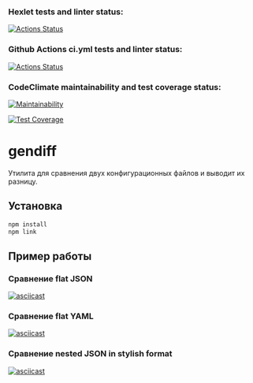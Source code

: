 ### Hexlet tests and linter status:

[![Actions Status](https://github.com/Anakharsis9/frontend-project-46/actions/workflows/hexlet-check.yml/badge.svg)](https://github.com/Anakharsis9/frontend-project-46/actions)

### Github Actions ci.yml tests and linter status:

[![Actions Status](https://github.com/Anakharsis9/frontend-project-46/actions/workflows/ci.yml/badge.svg)](https://github.com/Anakharsis9/frontend-project-46/actions)

### CodeClimate maintainability and test coverage status:

[![Maintainability](https://api.codeclimate.com/v1/badges/9e358873017d23521dd3/maintainability)](https://codeclimate.com/github/Anakharsis9/frontend-project-46/maintainability)

[![Test Coverage](https://api.codeclimate.com/v1/badges/9e358873017d23521dd3/test_coverage)](https://codeclimate.com/github/Anakharsis9/frontend-project-46/test_coverage)

# gendiff

Утилита для сравнения двух конфигурационных файлов и выводит их разницу.

## Установка

```sh
npm install
npm link
```

## Пример работы

### Сравнение flat JSON

[![asciicast](https://asciinema.org/a/3GGXaoJOeHSaZYVBFVuDsqYUR.svg)](https://asciinema.org/a/3GGXaoJOeHSaZYVBFVuDsqYUR)

### Сравнение flat YAML

[![asciicast](https://asciinema.org/a/j8ozf1sOGsarWUXNl3zAu2iwW.svg)](https://asciinema.org/a/j8ozf1sOGsarWUXNl3zAu2iwW)

### Сравнение nested JSON in stylish format

[![asciicast](https://asciinema.org/a/qNn7R5BFXakIHUe6Z8FatYbEg.svg)](https://asciinema.org/a/qNn7R5BFXakIHUe6Z8FatYbEg)
